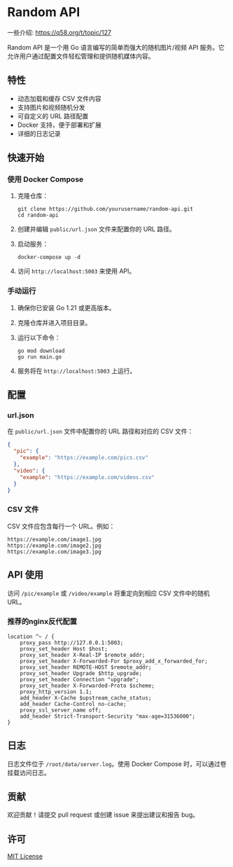 # Random API

一些介绍: https://q58.org/t/topic/127

Random API 是一个用 Go 语言编写的简单而强大的随机图片/视频 API 服务。它允许用户通过配置文件轻松管理和提供随机媒体内容。

## 特性

- 动态加载和缓存 CSV 文件内容
- 支持图片和视频随机分发
- 可自定义的 URL 路径配置
- Docker 支持，便于部署和扩展
- 详细的日志记录

## 快速开始

### 使用 Docker Compose

1. 克隆仓库：
   ```
   git clone https://github.com/yourusername/random-api.git
   cd random-api
   ```

2. 创建并编辑 `public/url.json` 文件来配置你的 URL 路径。

3. 启动服务：
   ```
   docker-compose up -d
   ```

4. 访问 `http://localhost:5003` 来使用 API。

### 手动运行

1. 确保你已安装 Go 1.21 或更高版本。

2. 克隆仓库并进入项目目录。

3. 运行以下命令：
   ```
   go mod download
   go run main.go
   ```

4. 服务将在 `http://localhost:5003` 上运行。

## 配置

### url.json

在 `public/url.json` 文件中配置你的 URL 路径和对应的 CSV 文件：

```json
{
  "pic": {
    "example": "https://example.com/pics.csv"
  },
  "video": {
    "example": "https://example.com/videos.csv"
  }
}
```

### CSV 文件

CSV 文件应包含每行一个 URL。例如：

```
https://example.com/image1.jpg
https://example.com/image2.jpg
https://example.com/image3.jpg
```

## API 使用

访问 `/pic/example` 或 `/video/example` 将重定向到相应 CSV 文件中的随机 URL。


### 推荐的nginx反代配置

``` 
location ^~ / {
    proxy_pass http://127.0.0.1:5003; 
    proxy_set_header Host $host; 
    proxy_set_header X-Real-IP $remote_addr; 
    proxy_set_header X-Forwarded-For $proxy_add_x_forwarded_for; 
    proxy_set_header REMOTE-HOST $remote_addr; 
    proxy_set_header Upgrade $http_upgrade; 
    proxy_set_header Connection "upgrade"; 
    proxy_set_header X-Forwarded-Proto $scheme; 
    proxy_http_version 1.1; 
    add_header X-Cache $upstream_cache_status; 
    add_header Cache-Control no-cache; 
    proxy_ssl_server_name off; 
    add_header Strict-Transport-Security "max-age=31536000"; 
}
```

## 日志

日志文件位于 `/root/data/server.log`。使用 Docker Compose 时，可以通过卷挂载访问日志。

## 贡献

欢迎贡献！请提交 pull request 或创建 issue 来提出建议和报告 bug。

## 许可

[MIT License](LICENSE)
